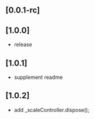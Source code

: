 ## [0.0.1-rc] 


##  [1.0.0]

* release

## [1.0.1]

* supplement readme

## [1.0.2]

* add _scaleController.dispose();
